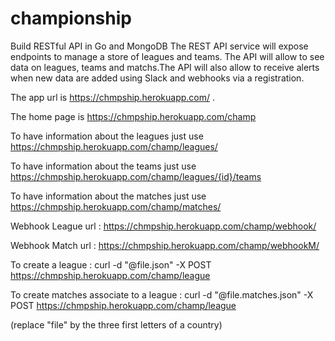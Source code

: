 # championship

Build RESTful API in Go and MongoDB
The REST API service will expose endpoints to manage a store of leagues and teams.
The API will allow to see data on leagues, teams and matchs.The API will also allow to receive alerts when new data are added using Slack and webhooks via a registration.

The app url is https://chmpship.herokuapp.com/ .

The home page is https://chmpship.herokuapp.com/champ

To have information about the leagues just use https://chmpship.herokuapp.com/champ/leagues/ 

To have information about the teams just use https://chmpship.herokuapp.com/champ/leagues/{id}/teams 

To have information about the matches just use https://chmpship.herokuapp.com/champ/matches/ 

Webhook League url : https://chmpship.herokuapp.com/champ/webhook/ 

Webhook Match url : https://chmpship.herokuapp.com/champ/webhookM/ 


To create a league : curl -d "@file.json" -X POST https://chmpship.herokuapp.com/champ/league 

To create matches associate to a league : curl -d "@file.matches.json" -X POST https://chmpship.herokuapp.com/champ/league

(replace "file" by the three first letters of a country)
